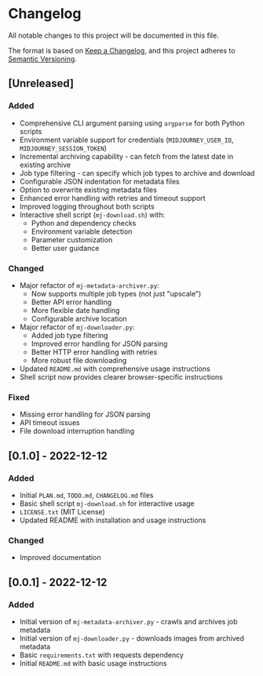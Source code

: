 # Changelog

All notable changes to this project will be documented in this file.

The format is based on [Keep a Changelog](https://keepachangelog.com/en/1.0.0/),
and this project adheres to [Semantic Versioning](https://semver.org/spec/v2.0.0.html).

## [Unreleased]

### Added
- Comprehensive CLI argument parsing using `argparse` for both Python scripts
- Environment variable support for credentials (`MIDJOURNEY_USER_ID`, `MIDJOURNEY_SESSION_TOKEN`)
- Incremental archiving capability - can fetch from the latest date in existing archive
- Job type filtering - can specify which job types to archive and download
- Configurable JSON indentation for metadata files
- Option to overwrite existing metadata files
- Enhanced error handling with retries and timeout support
- Improved logging throughout both scripts
- Interactive shell script (`mj-download.sh`) with:
  - Python and dependency checks
  - Environment variable detection
  - Parameter customization
  - Better user guidance

### Changed
- Major refactor of `mj-metadata-archiver.py`:
  - Now supports multiple job types (not just "upscale")
  - Better API error handling
  - More flexible date handling
  - Configurable archive location
- Major refactor of `mj-downloader.py`:
  - Added job type filtering
  - Improved error handling for JSON parsing
  - Better HTTP error handling with retries
  - More robust file downloading
- Updated `README.md` with comprehensive usage instructions
- Shell script now provides clearer browser-specific instructions

### Fixed
- Missing error handling for JSON parsing
- API timeout issues
- File download interruption handling

## [0.1.0] - 2022-12-12

### Added
- Initial `PLAN.md`, `TODO.md`, `CHANGELOG.md` files
- Basic shell script `mj-download.sh` for interactive usage
- `LICENSE.txt` (MIT License)
- Updated README with installation and usage instructions

### Changed
- Improved documentation

## [0.0.1] - 2022-12-12

### Added
- Initial version of `mj-metadata-archiver.py` - crawls and archives job metadata
- Initial version of `mj-downloader.py` - downloads images from archived metadata
- Basic `requirements.txt` with requests dependency
- Initial `README.md` with basic usage instructions
